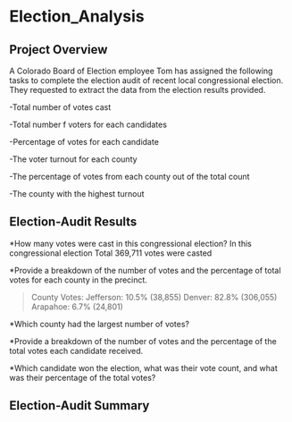 # Election_Analysis
## Project Overview
A Colorado Board of Election employee Tom has assigned the following tasks to complete the election audit of recent local congressional election. They requested to extract the data from the election results provided.

  -Total number of votes cast
  
  -Total number f voters for each candidates
  
  -Percentage of votes for each candidate
  
  -The voter turnout for each county 
  
  -The percentage of votes from each county out of the total count
  
  -The county with the highest turnout

 ## Election-Audit Results
*How many votes were cast in this congressional election?
In this congressional election Total 369,711 votes were casted


*Provide a breakdown of the number of votes and the percentage of total votes for each county in the precinct.
> County Votes:
Jefferson: 10.5% (38,855) 
Denver: 82.8% (306,055) 
Arapahoe: 6.7% (24,801) 


*Which county had the largest number of votes?


*Provide a breakdown of the number of votes and the percentage of the total votes each candidate received.


*Which candidate won the election, what was their vote count, and what was their percentage of the total votes?


## Election-Audit Summary
